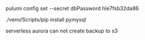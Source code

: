 pulumi config set --secret dbPassword hle7fsb32da86

./venv/Scripts/pip install pymysql

serverless aurora can not create backup to s3
